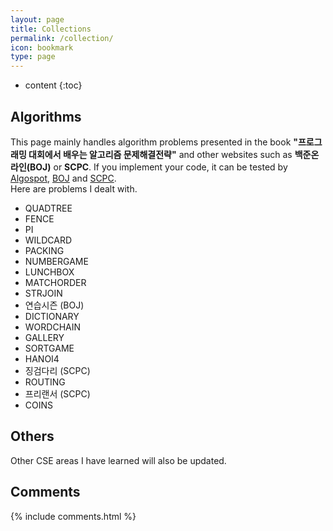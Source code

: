 ```yaml
---
layout: page
title: Collections
permalink: /collection/
icon: bookmark
type: page
---
```


* content
{:toc}

## Algorithms
This page mainly handles algorithm problems presented in the book **"프로그래밍 대회에서 배우는 알고리즘 문제해결전략"** and other websites such as **백준온라인(BOJ)** or **SCPC**. If you implement your code, it can be tested by [Algospot](https://algospot.com), [BOJ](https://www.acmicpc.net/) and [SCPC](https://www.codeground.org/main.do).
<br> Here are problems I dealt with.

* QUADTREE
* FENCE
* PI
* WILDCARD
* PACKING
* NUMBERGAME
* LUNCHBOX
* MATCHORDER
* STRJOIN
* 연습시즌 (BOJ)
* DICTIONARY
* WORDCHAIN
* GALLERY
* SORTGAME
* HANOI4
* 징검다리 (SCPC)
* ROUTING
* 프리랜서 (SCPC)
* COINS

## Others
Other CSE areas I have learned will also be updated.


## Comments

{% include comments.html %}
